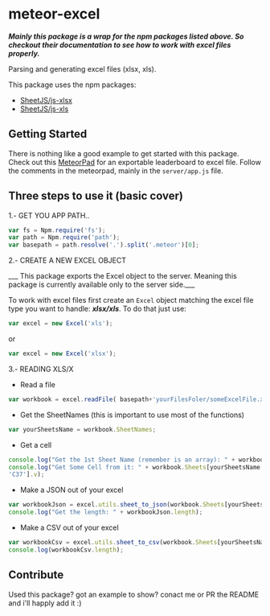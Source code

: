 meteor-excel
============

___Mainly this package is a wrap for the npm packages listed above. So checkout their documentation to see how to work with excel files properly.___

Parsing and generating excel files (xlsx, xls).

This package uses the npm packages:
* [SheetJS/js-xlsx](https://github.com/SheetJS/js-xlsx)
* [SheetJS/js-xls](https://github.com/SheetJS/js-xls)

## Getting Started
There is nothing like a good example to get started with this package. Check out this [MeteorPad](http://meteorpad.com/pad/2hjNqmwHjDvkxvLC5/Leaderboard) for an exportable leaderboard to excel file. Follow the comments in the meteorpad, mainly in the `server/app.js` file.

## Three steps to use it (basic cover)

1.- GET YOU APP PATH..

```javascript
var fs = Npm.require('fs');
var path = Npm.require('path');
var basepath = path.resolve('.').split('.meteor')[0];
```

2.- CREATE A NEW EXCEL OBJECT

___ This package exports the Excel object to the server. Meaning this package is currently available only to the server side.___

To work with excel files first create an `Excel` object matching the excel file type you want to handle: ___xlsx/xls___. To do that just use:

```javascript
var excel = new Excel('xls');
```

or

```javascript
var excel = new Excel('xlsx');
```

3.- READING XLS/X 

* Read a file

```javascript
var workbook = excel.readFile( basepath+'yourFilesFoler/someExcelFile.xls'); 
```
* Get the SheetNames (this is important to use most of the functions)

```javascript
var yourSheetsName = workbook.SheetNames;
```

* Get a cell

```javascript
console.log("Get the 1st Sheet Name (remember is an array): " + workbook.SheetNames[0]);
console.log("Get Some Cell from it: " + workbook.Sheets[yourSheetsName[0]][
'C37'].v);
```

* Make a JSON out of your excel

```javascript
var workbookJson = excel.utils.sheet_to_json(workbook.Sheets[yourSheetsName[0]]);
console.log("Get the length: " + workbookJson.length);
```

* Make a CSV out of your excel

```javascript
var workbookCsv = excel.utils.sheet_to_csv(workbook.Sheets[yourSheetsName[0]]);
console.log(workbookCsv.length);
```


## Contribute
Used this package? got an example to show? conact me or PR the README and i'll happly add it :)
